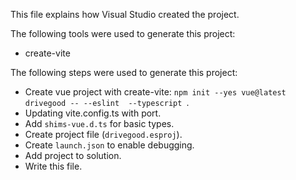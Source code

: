 This file explains how Visual Studio created the project.

The following tools were used to generate this project:
- create-vite

The following steps were used to generate this project:
- Create vue project with create-vite: `npm init --yes vue@latest drivegood -- --eslint  --typescript `.
- Updating vite.config.ts with port.
- Add `shims-vue.d.ts` for basic types.
- Create project file (`drivegood.esproj`).
- Create `launch.json` to enable debugging.
- Add project to solution.
- Write this file.
